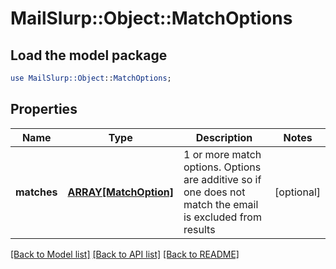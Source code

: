# MailSlurp::Object::MatchOptions

## Load the model package
```perl
use MailSlurp::Object::MatchOptions;
```

## Properties
Name | Type | Description | Notes
------------ | ------------- | ------------- | -------------
**matches** | [**ARRAY[MatchOption]**](MatchOption) | 1 or more match options. Options are additive so if one does not match the email is excluded from results | [optional] 

[[Back to Model list]](../README#documentation-for-models) [[Back to API list]](../README#documentation-for-api-endpoints) [[Back to README]](../README)


